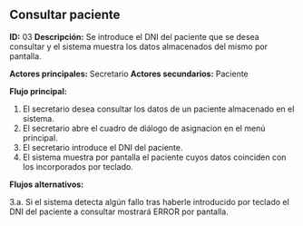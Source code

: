 ## Consultar paciente
**ID:** 03 **Descripción:** Se introduce el DNI del paciente que se desea consultar y el sistema muestra los datos almacenados del mismo por pantalla.

**Actores principales:** Secretario **Actores secundarios:** Paciente

**Flujo principal:**
1. El secretario desea consultar los datos de un paciente almacenado en el sistema.
2. El secretario abre el cuadro de diálogo de asignacion en el menú principal.
3. El secretario introduce el DNI del paciente.
4. El sistema muestra por pantalla el paciente cuyos datos coinciden con los incorporados por teclado.

**Flujos alternativos:**

3.a. Si el sistema detecta algún fallo tras haberle introducido por teclado el DNI del paciente a consultar mostrará ERROR por pantalla.
